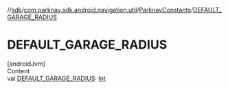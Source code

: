 //[sdk](../../../index.md)/[com.parknav.sdk.android.navigation.util](../index.md)/[ParknavConstants](index.md)/[DEFAULT_GARAGE_RADIUS](-d-e-f-a-u-l-t_-g-a-r-a-g-e_-r-a-d-i-u-s.md)



# DEFAULT_GARAGE_RADIUS  
[androidJvm]  
Content  
val [DEFAULT_GARAGE_RADIUS](-d-e-f-a-u-l-t_-g-a-r-a-g-e_-r-a-d-i-u-s.md): [Int](https://kotlinlang.org/api/latest/jvm/stdlib/kotlin/-int/index.html)  



